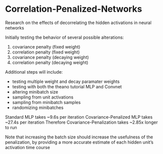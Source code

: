 # Correlation-Penalized-Networks
Research on the effects of decorrelating the hidden activations in neural networks

Initially testing the behavior of several possible alterations:

1.  covariance penalty (fixed weight)
2.  correlation penalty (fixed weight)
3.  covariance penalty (decaying weight)
4.  correlation penalty (decaying weight)

Additional steps will include:

- testing multiple weight and decay paramater weights
- testing with both the theano tutorial MLP and Convnet
- altering minibatch size
- sampling from unit activations
- sampling from minibatch samples
- randomizing minibatches

Standard MLP takes ~9.6s per iteration
Covariance-Penalized MLP takes ~27.4s per iteration
Therefore Covariance-Penalization takes ~2.85x longer to run

Note that increasing the batch size should increase the usefulness of the penalization, by providing a more accurate estimate of each hidden unit’s activation time course